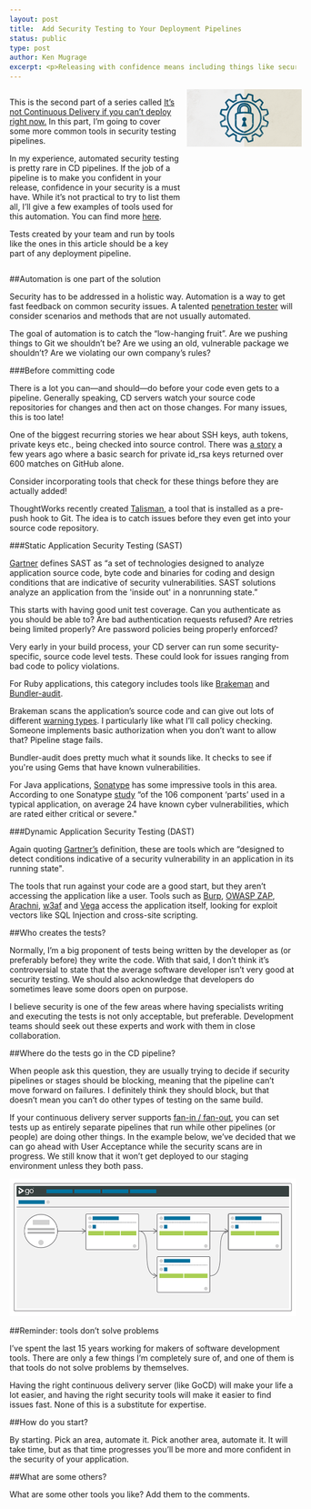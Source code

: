 ```yaml
---
layout: post
title:  Add Security Testing to Your Deployment Pipelines
status: public
type: post
author: Ken Mugrage
excerpt: <p>Releasing with confidence means including things like security tests in your deployment pipeline</p>
---
```



<div>
  <div class="float-image float-right">
    <img src="/assets/images/blog/deploy-now/security-badge.png" alt="Continuous Delivery Security Testing" class="pad-left">
  </div>

  <div class="float-article float-left">
<p>This is the second part of a series called <a href="https://www.go.cd/2016/01/17/not-done-unless-its-done.html">It’s not Continuous Delivery if you can’t deploy right now.</a> In this part, I’m going to cover some more common tools in security testing pipelines.</p>
<p>In my experience, automated security testing is pretty rare in CD pipelines. If the job of a pipeline is to make you confident in your release, confidence in your security is a must have. While it’s not practical to try to list them all, I’ll give a few examples of tools used for this automation. You can find more <a href="https://www.owasp.org/index.php/Appendix_A:_Testing_Tools">here</a>.</p>

<p>Tests created by your team and run by tools like the ones in this article should be a key part of any deployment pipeline.</p>

  </div>
  <div class="clear"/>
</div>


##Automation is one part of the solution

Security has to be addressed in a holistic way. Automation is a way to get fast feedback on common security issues. A talented [penetration tester](http://security.stackexchange.com/a/46028) will consider scenarios and methods that are not usually automated. 

The goal of automation is to catch the “low-hanging fruit”. Are we pushing things to Git we shouldn’t be? Are we using an old, vulnerable package we shouldn’t? Are we violating our own company’s rules?

###Before committing code

There is a lot you can—and should—do before your code even gets to a pipeline. Generally speaking, CD servers watch your source code repositories for changes and then act on those changes. For many issues, this is too late!

One of the biggest recurring stories we hear about SSH keys, auth tokens, private keys etc., being checked into source control. There was [a story](http://www.securityweek.com/github-search-makes-easy-discovery-encryption-keys-passwords-source-code) a few years ago where a basic search for private id_rsa keys returned over 600 matches on GitHub alone. 

Consider incorporating tools that check for these things before they are actually added!

ThoughtWorks recently created [Talisman](https://github.com/thoughtworks/talisman), a tool that is installed as a pre-push hook to Git. The idea is to catch issues before they even get into your source code repository.

###Static Application Security Testing (SAST)

[Gartner](http://www.gartner.com/it-glossary/static-application-security-testing-sast) defines SAST  as “a set of technologies designed to analyze application source code, byte code and binaries for coding and design conditions that are indicative of security vulnerabilities. SAST solutions analyze an application from the 'inside out' in a nonrunning state.”

This starts with having good unit test coverage. Can you authenticate as you should be able to? Are bad authentication requests refused? Are retries being limited properly? Are password policies being properly enforced?

Very early in your build process, your CD server can run some security-specific, source code level tests. These could look for issues ranging from bad code to policy violations. 

For Ruby applications, this category includes tools like [Brakeman](http://brakemanscanner.org/docs/introduction/) and [Bundler-audit](https://github.com/rubysec/bundler-audit). 

Brakeman scans the application’s source code and can give out lots of different [warning types](http://brakemanscanner.org/docs/warning_types/). I particularly like what I’ll call policy checking. Someone implements basic authorization when you don’t want to allow that? Pipeline stage fails. 

Bundler-audit does pretty much what it sounds like. It checks to see if you're using Gems that have known vulnerabilities. 

For Java applications, [Sonatype](http://www.sonatype.com/) has some impressive tools in this area. According to one Sonatype [study](http://www.sonatype.com/assessments/known-vulnerabilities) “of the 106 component ‘parts’ used in a typical application, on average 24 have known cyber vulnerabilities, which are rated either critical or severe."

###Dynamic Application Security Testing (DAST)

Again quoting [Gartner’s](http://www.gartner.com/it-glossary/dynamic-application-security-testing-dast/) definition, these are tools which are “designed to detect conditions indicative of a security vulnerability in an application in its running state".

The tools that run against your code are a good start, but they aren’t accessing the application like a user. Tools such as [Burp](https://portswigger.net/burp/), [OWASP ZAP](https://www.owasp.org/index.php/OWASP_Zed_Attack_Proxy_Project), [Arachni](http://www.arachni-scanner.com/), [w3af](http://w3af.org/) and [Vega](https://subgraph.com/vega/index.en.html) access the application itself, looking for exploit vectors like SQL Injection and cross-site scripting. 

##Who creates the tests?

Normally, I’m a big proponent of tests being written by the developer as (or preferably before) they write the code. With that said, I don’t think it’s controversial to state that the average software developer isn’t very good at security testing. We should also acknowledge that developers do sometimes leave some doors open on purpose.

I believe security is one of the few areas where having specialists writing and executing the tests is not only acceptable, but preferable. Development teams should seek out these experts and work with them in close collaboration. 

##Where do the tests go in the CD pipeline?

When people ask this question, they are usually trying to decide if security pipelines or stages should be blocking, meaning that the pipeline can’t move forward on failures. I definitely think they should block, but that doesn’t mean you can’t do other types of testing on the same build. 

If your continuous delivery server supports [fan-in / fan-out](https://www.go.cd/documentation/user/current/introduction/concepts_in_go.html#fan_in_out), you can set tests up as entirely separate pipelines that run while other pipelines (or people) are doing other things. In the example below, we’ve decided that we can go ahead with User Acceptance while the security scans are in progress. We still know that it won’t get deployed to our staging environment unless they both pass.

<img src="/assets/images/blog/deploy-now/continuous_delivery_security_testing_pipeline.png" alt="continuous delivery security testing pipeline"> 

##Reminder: tools don’t solve problems

I’ve spent the last 15 years working for makers of software development tools. There are only a few things I’m completely sure of, and one of them is that tools do not solve problems by themselves.

Having the right continuous delivery server (like GoCD) will make your life a lot easier, and having the right security tools will make it easier to find issues fast. None of this is a substitute for expertise. 

##How do you start?

By starting. Pick an area, automate it. Pick another area, automate it. It will take time, but as that time progresses you’ll be more and more confident in the security of your application.

##What are some others?

What are some other tools you like? Add them to the comments.





<style type="text/css">
.float-image {
  max-width: 40%;
}

.float-image img {
  max-width: 100%;
}

.float-image img.pad-right {
  padding-right: 10px;
}

.float-image img.pad-left {
  padding-left: 10px;
}

.float-article {
  max-width: 60%;
}

.float-left {
  float: left;
}

.float-right {
  float: right;
}

.clear {
  clear: both;
}

@media (max-width: 699px) {
  .float-left, .float-right {
    float: none;
  }

  .float-image {
    max-width: 100%;
  }

  .float-article {
    max-width: 100%;
  }
}
</style>
